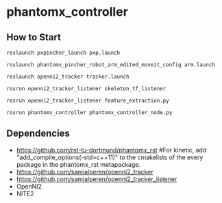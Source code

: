 # phantomx_controller


## How to Start

```
roslaunch pxpincher_launch pxp.launch 
```


```
roslaunch phantomx_pincher_robot_arm_edited_moveit_config arm.launch 
```

```
roslaunch openni2_tracker tracker.launch 
```

```
rosrun openni2_tracker_listener skeleton_tf_listener 
```

```
rosrun openni2_tracker_listener feature_extraction.py
```

```
rosrun phantomx_controller phantomx_controller_node.py
```

## Dependencies

* https://github.com/rst-tu-dortmund/phantomx_rst #For kinetic, add "add_compile_options(-std=c++11)" to the cmakelists of the every package in the phantomx_rst metapackage.
* https://github.com/samialperen/openni2_tracker
* https://github.com/samialperen/openni2_tracker_listener
* OpenNI2
* NITE2






